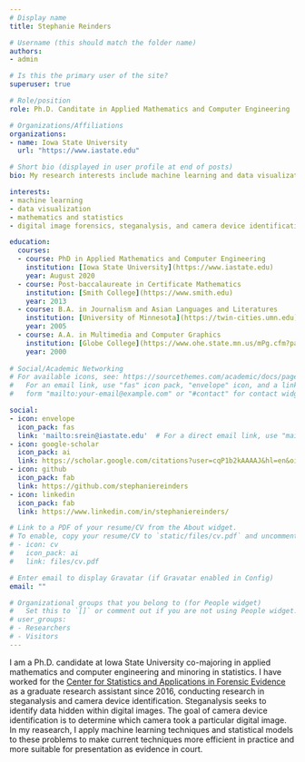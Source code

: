 ```yaml
---
# Display name
title: Stephanie Reinders

# Username (this should match the folder name)
authors:
- admin

# Is this the primary user of the site?
superuser: true

# Role/position
role: Ph.D. Canditate in Applied Mathematics and Computer Engineering

# Organizations/Affiliations
organizations:
- name: Iowa State University
  url: "https://www.iastate.edu"

# Short bio (displayed in user profile at end of posts)
bio: My research interests include machine learning and data visualization.

interests:
- machine learning
- data visualization
- mathematics and statistics
- digital image forensics, steganalysis, and camera device identification

education:
  courses:
  - course: PhD in Applied Mathematics and Computer Engineering
    institution: [Iowa State University](https://www.iastate.edu)
    year: August 2020
  - course: Post-baccalaureate in Certificate Mathematics                       
    institution: [Smith College](https://www.smith.edu)
    year: 2013
  - course: B.A. in Journalism and Asian Languages and Literatures              
    institution: [University of Minnesota](https://twin-cities.umn.edu)
    year: 2005
  - course: A.A. in Multimedia and Computer Graphics                 
    institution: [Globe College](https://www.ohe.state.mn.us/mPg.cfm?pageID=2213)
    year: 2000
    
# Social/Academic Networking
# For available icons, see: https://sourcethemes.com/academic/docs/page-builder/#icons
#   For an email link, use "fas" icon pack, "envelope" icon, and a link in the
#   form "mailto:your-email@example.com" or "#contact" for contact widget.

social:
- icon: envelope
  icon_pack: fas
  link: 'mailto:srein@iastate.edu'  # For a direct email link, use "mailto:test@example.org".
- icon: google-scholar
  icon_pack: ai
  link: https://scholar.google.com/citations?user=cqP1b2kAAAAJ&hl=en&oi=sra
- icon: github
  icon_pack: fab
  link: https://github.com/stephaniereinders
- icon: linkedin
  icon_pack: fab
  link: https://www.linkedin.com/in/stephaniereinders/

# Link to a PDF of your resume/CV from the About widget.
# To enable, copy your resume/CV to `static/files/cv.pdf` and uncomment the lines below.
# - icon: cv
#   icon_pack: ai
#   link: files/cv.pdf

# Enter email to display Gravatar (if Gravatar enabled in Config)
email: ""

# Organizational groups that you belong to (for People widget)
#   Set this to `[]` or comment out if you are not using People widget.
# user_groups:
# - Researchers
# - Visitors
---
```


I am a Ph.D. candidate at Iowa State University co-majoring in applied mathematics and computer engineering and minoring in statistics. I have worked for the [Center for Statistics and Applications in Forensic Evidence](https://forensicstats.org) as a graduate research assistant since 2016, conducting research in steganalysis and camera device identification. Steganalysis seeks to identify data hidden within digital images. The goal of camera device identification is to determine which camera took a particular digital image. In my reasearch, I apply machine learning techniques and statistical models to these problems to make current techniques more efficient in practice and more suitable for presentation as evidence in court.

